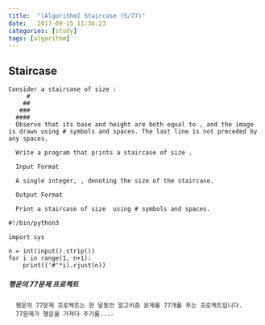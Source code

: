 ```yaml
---
title:  "[Algorithm] Staircase (5/77)"
date:   2017-09-15 11:36:23
categories: [study]
tags: [algorithm]
---
```

## Staircase
    Consider a staircase of size :
         #
        ##
       ###
      ####
      Observe that its base and height are both equal to , and the image is drawn using # symbols and spaces. The last line is not preceded by any spaces.

      Write a program that prints a staircase of size .

      Input Format

      A single integer, , denoting the size of the staircase.

      Output Format

      Print a staircase of size  using # symbols and spaces.


```
#!/bin/python3

import sys

n = int(input().strip())
for i in range(1, n+1):
    print(('#'*i).rjust(n))
```

##### 행운의 77문제 프로젝트
```
  행운의 77문제 프로젝트는 한 달동안 알고리즘 문제를 77개를 푸는 프로젝트입니다.
  77문제가 행운을 가져다 주기를...☆
```
